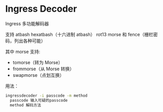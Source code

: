 Ingress Decoder
============

Ingress 多功能解码器

支持 atbash hexatbash（十六进制 atbash） rot13 morse 和 fence（栅栏密码，列出各种可能）

其中 morse 支持:
* tomorse（转为 Morse）
* frommorse（从 Morse 转换）
* swapmorse（点划互换）

用法：
```bash
ingressdecoder -i passcode -m method
  passcode 输入可疑的passcode
  method 解码方法
```
